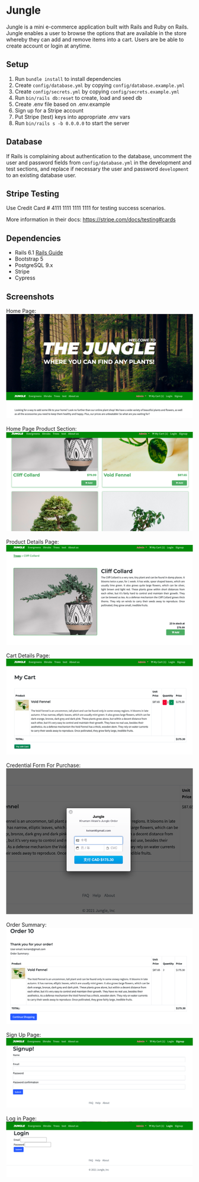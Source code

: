 # Jungle

Jungle is a mini e-commerce application built with Rails and Ruby on Rails. 
Jungle enables a user to browse the options that are available in the store whereby they can add and remove items into a cart. 
Users are be able to create account or login at anytime. 

## Setup

1. Run `bundle install` to install dependencies
2. Create `config/database.yml` by copying `config/database.example.yml`
3. Create `config/secrets.yml` by copying `config/secrets.example.yml`
4. Run `bin/rails db:reset` to create, load and seed db
5. Create .env file based on .env.example
6. Sign up for a Stripe account
7. Put Stripe (test) keys into appropriate .env vars
8. Run `bin/rails s -b 0.0.0.0` to start the server

## Database

If Rails is complaining about authentication to the database, uncomment the user and password fields from `config/database.yml` in the development and test sections, and replace if necessary the user and password `development` to an existing database user.

## Stripe Testing

Use Credit Card # 4111 1111 1111 1111 for testing success scenarios.

More information in their docs: <https://stripe.com/docs/testing#cards>

## Dependencies

- Rails 6.1 [Rails Guide](http://guides.rubyonrails.org/v6.1/)
- Bootstrap 5
- PostgreSQL 9.x
- Stripe
- Cypress

## Screenshots 

Home Page: !["Home Page"](https://github.com/biancafu/jungle/blob/master/docs/home_page1.png) <br><br>
Home Page Product Section: !["Home Page Product"](https://github.com/biancafu/jungle/blob/master/docs/home_page2.png) <br><br>
Product Details Page: !["Product Details"](https://github.com/biancafu/jungle/blob/master/docs/product_detail_page.png) <br><br>
Cart Details Page: !["Cart Details"](https://github.com/biancafu/jungle/blob/master/docs/cart_details.png) <br><br>
Credential Form For Purchase: !["Credential"](https://github.com/biancafu/jungle/blob/master/docs/credential.png) <br><br>
Order Summary: !["Order Summary"](https://github.com/biancafu/jungle/blob/master/docs/order_summary.png) <br><br>
Sign Up Page: !["Sign Up"](https://github.com/biancafu/jungle/blob/master/docs/sign_up.png) <br><br>
Log in Page: !["Login"](https://github.com/biancafu/jungle/blob/master/docs/login.png) <br><br>
